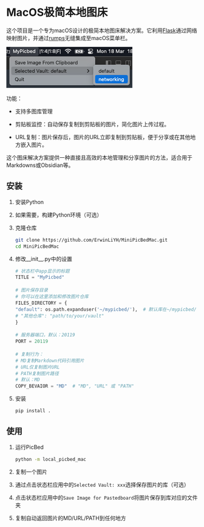 # MacOS极简本地图床

这个项目是一个专为macOS设计的极简本地图床解决方案。它利用[Flask](https://flask.palletsprojects.com)通过网络映射图片，并通过[rumps](https://github.com/jaredks/rumps)无缝集成至macOS菜单栏。

![](./img/Screenshot%202024-03-18%20at%2018.17.18.png)

功能：
- 支持多图库管理

- 剪贴板监控：自动保存复制到剪贴板的图片，简化图片上传过程。

- URL复制：图片保存后，图片的URL立即复制到剪贴板，便于分享或在其他地方嵌入图片。

这个图床解决方案提供一种直接且高效的本地管理和分享图片的方法，适合用于Markdowns或Obsidian等。

## 安装

1. 安装Python
2. 如果需要，构建Python环境（可选）
3. 克隆仓库

    ```bash
    git clone https://github.com/ErwinLiYH/MiniPicBedMac.git
    cd MiniPicBedMac
    ```

4. 修改__init__.py中的设置

    ```python
    # 状态栏中app显示的标题
    TITLE = "MyPicbed"

    # 图片保存目录
    # 你可以在这里添加和修改图片仓库
    FILES_DIRECTORY = {
    "default": os.path.expanduser('~/mypicbed/'),  # 默认库在~/mypicbed/
    # "其他仓库": "path/to/your/vault"
    }

    # 服务器端口，默认：20119
    PORT = 20119

    # 复制行为：
    # MD复制Markdown代码引用图片
    # URL仅复制图片URL
    # PATH复制图片路径
    # 默认：MD
    COPY_BEVAIOR = "MD"  # "MD", "URL" 或 "PATH"
    ```

5. 安装

    ```bash
    pip install .
    ```

## 使用

1. 运行PicBed

    ```bash
    python -m local_picbed_mac
    ```

2. 复制一个图片
3. 通过点击状态栏应用中的`Selected Vault: xxx`选择保存图片的库（可选）
4. 点击状态栏应用中的`Save Image for Pastedboard`将图片保存到库对应的文件夹
5. 复制自动返回图片的MD/URL/PATH到任何地方